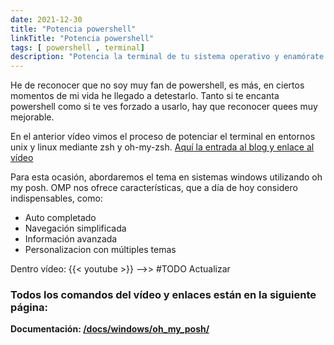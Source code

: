 ```yaml
---
date: 2021-12-30  
title: "Potencia powershell"
linkTitle: "Potencia powershell"
tags: [ powershell , terminal]
description: "Potencia la terminal de tu sistema operativo y enamórate de ella."
---
```


He de reconocer que no soy
muy fan de powershell, es más,
en ciertos momentos de mi vida
he llegado a detestarlo.
Tanto si te encanta powershell
como si te ves forzado a usarlo, hay que reconocer quees muy mejorable.

En el anterior vídeo vimos el proceso de potenciar el terminal en entornos unix y linux mediante
zsh y oh-my-zsh. [Aquí la entrada al blog y enlace al vídeo](/blog/potencia_tu_terminal/)

Para esta ocasión, abordaremos
el tema en sistemas windows
utilizando oh my posh.
OMP nos ofrece características,
que a día de hoy considero
indispensables, como:
* Auto completado
* Navegación simplificada
* Información avanzada
* Personalizacion con múltiples temas

Dentro vídeo:
{{< youtube  >}} -->> #TODO Actualizar



### Todos los comandos del vídeo y enlaces están en la siguiente página:
**Documentación: [/docs/windows/oh_my_posh/](/docs/windows/oh_my_posh/)**

